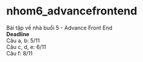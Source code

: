 # nhom6_advancefrontend
<p>Bài tập về nhà buổi 5 - Advance Front End
  <br><b>Deadline</b>
  <br>Câu a, b: 5/11
  <br>Câu c, d, e: 6/11
  <br>Câu f: 8/11
</p>

